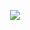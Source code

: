 
<p align="center">
    <img src="https://capsule-render.vercel.app/api?type=blur&height=150&section=header&text=Hello!&animation=fadeIn&fontSize=50&color=102E50&fontColor=FDFBEE&fontAlign=50&fontAlignY=40&stroke=205781"/>
 </p?

